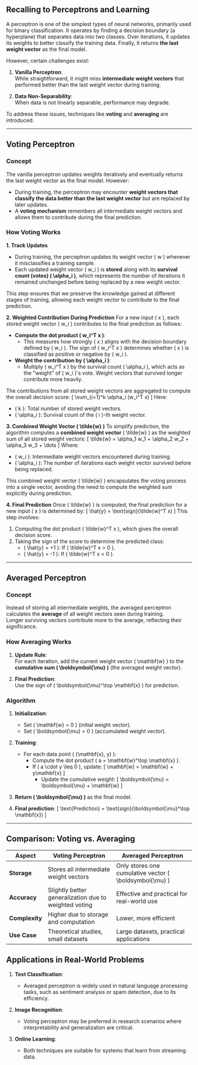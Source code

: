 ## Recalling to Perceptrons and Learning

A perceptron is one of the simplest types of neural networks, primarily used for binary classification. It operates by finding a decision boundary (a hyperplane) that separates data into two classes. Over iterations, it updates its weights to better classify the training data. Finally, it returns **the last weight vector** as the final model.

However, certain challenges exist:

1. **Vanilla Perceptron**:  
   While straightforward, it might miss **intermediate weight vectors** that performed better than the last weight vector during training.

2. **Data Non-Separability**:  
   When data is not linearly separable, performance may degrade.

To address these issues, techniques like **voting** and **averaging** are introduced.

---

## Voting Perceptron

### Concept

The vanilla perceptron updates weights iteratively and eventually returns the last weight vector as the final model. However:
- During training, the perceptron may encounter **weight vectors that classify the data better than the last weight vector** but are replaced by later updates.
- A **voting mechanism** remembers all intermediate weight vectors and allows them to contribute during the final prediction.

### How Voting Works

**1. Track Updates**
- During training, the perceptron updates its weight vector \( w \) whenever it misclassifies a training sample.
- Each updated weight vector \( w_i \) is **stored** along with its **survival count (votes) \( \alpha_i \)**, which represents the number of iterations it remained unchanged before being replaced by a new weight vector.

This step ensures that we preserve the knowledge gained at different stages of training, allowing each weight vector to contribute to the final prediction.

**2. Weighted Contribution During Prediction**
For a new input \( x \), each stored weight vector \( w_i \) contributes to the final prediction as follows:
- **Compute the dot product \( w_i^T x \)**:
  - This measures how strongly \( x \) aligns with the decision boundary defined by \( w_i \). The sign of \( w_i^T x \) determines whether \( x \) is classified as positive or negative by \( w_i \).
- **Weight the contribution by \( \alpha_i \)**:
  - Multiply \( w_i^T x \) by the survival count \( \alpha_i \), which acts as the "weight" of \( w_i \)'s vote. Weight vectors that survived longer contribute more heavily.

The contributions from all stored weight vectors are aggregated to compute the overall decision score:
\[
\sum_{i=1}^k \alpha_i (w_i^T x)
\]
Here:
- \( k \): Total number of stored weight vectors.
- \( \alpha_i \): Survival count of the \( i \)-th weight vector.

**3. Combined Weight Vector \( \tilde{w} \)**
To simplify prediction, the algorithm computes a **combined weight vector** \( \tilde{w} \) as the weighted sum of all stored weight vectors:
\[
\tilde{w} = \alpha_1 w_1 + \alpha_2 w_2 + \alpha_3 w_3 + \dots
\]
Where:
- \( w_i \): Intermediate weight vectors encountered during training.
- \( \alpha_i \): The number of iterations each weight vector survived before being replaced.

This combined weight vector \( \tilde{w} \) encapsulates the voting process into a single vector, avoiding the need to compute the weighted sum explicitly during prediction.

**4. Final Prediction**
Once \( \tilde{w} \) is computed, the final prediction for a new input \( x \) is determined by:
\[
\hat{y} = \text{sign}(\tilde{w}^T x)
\]
This step involves:
1. Computing the dot product \( \tilde{w}^T x \), which gives the overall decision score.
2. Taking the sign of the score to determine the predicted class:
   - \( \hat{y} = +1 \): If \( \tilde{w}^T x > 0 \).
   - \( \hat{y} = -1 \): If \( \tilde{w}^T x < 0 \).

---

## Averaged Perceptron

### Concept

Instead of storing all intermediate weights, the averaged perceptron calculates the **average** of all weight vectors seen during training.  
Longer surviving vectors contribute more to the average, reflecting their significance.

### How Averaging Works

1. **Update Rule**:  
   For each iteration, add the current weight vector \( \mathbf{w} \) to the **cumulative sum \( \boldsymbol{\mu} \)** (the averaged weight vector).

2. **Final Prediction**:  
   Use the sign of \( \boldsymbol{\mu}^\top \mathbf{x} \) for prediction.

### Algorithm

1. **Initialization**:
   - Set \( \mathbf{w} = 0 \) (initial weight vector).
   - Set \( \boldsymbol{\mu} = 0 \) (accumulated weight vector).

2. **Training**:
   - For each data point \( (\mathbf{x}, y) \):
     - Compute the dot product \( a = \mathbf{w}^\top \mathbf{x} \).
     - If \( a \cdot y \leq 0 \), update:
       \[
       \mathbf{w} = \mathbf{w} + y\mathbf{x}
       \]
       - Update the cumulative weight:
         \[
         \boldsymbol{\mu} = \boldsymbol{\mu} + \mathbf{w}
         \]

3. **Return \( \boldsymbol{\mu} \)** as the final model.

4. **Final prediction**:
\[
\text{Prediction} = \text{sign}(\boldsymbol{\mu}^\top \mathbf{x})
\]

---

## Comparison: Voting vs. Averaging

| **Aspect**         | **Voting Perceptron**                         | **Averaged Perceptron**                       |
|---------------------|-----------------------------------------------|-----------------------------------------------|
| **Storage**         | Stores all intermediate weight vectors        | Only stores one cumulative vector \( \boldsymbol{\mu} \) |
| **Accuracy**        | Slightly better generalization due to weighted voting | Effective and practical for real-world use    |
| **Complexity**      | Higher due to storage and computation         | Lower, more efficient                         |
| **Use Case**        | Theoretical studies, small datasets           | Large datasets, practical applications        |

## Applications in Real-World Problems

1. **Text Classification**:  
   - Averaged perceptron is widely used in natural language processing tasks, such as sentiment analysis or spam detection, due to its efficiency.

2. **Image Recognition**:  
   - Voting perceptron may be preferred in research scenarios where interpretability and generalization are critical.

3. **Online Learning**:  
   - Both techniques are suitable for systems that learn from streaming data.
